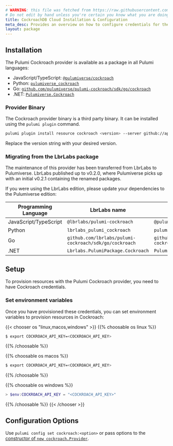 ```yaml
---
# WARNING: this file was fetched from https://raw.githubusercontent.com/pulumiverse/pulumi-cockroach/v0.9.3/docs/installation-configuration.md
# Do not edit by hand unless you're certain you know what you are doing!
title: CockroachDB Cloud Installation & Configuration
meta_desc: Provides an overview on how to configure credentials for the CockroachDB provider.
layout: package
---
```


## Installation

The Pulumi Cockroach provider is available as a package in all Pulumi languages:

* JavaScript/TypeScript: [`@pulumiverse/cockroach`](https://www.npmjs.com/package/@pulumiverse/cockroach)
* Python: [`pulumiverse_cockroach`](https://pypi.org/project/pulumiverse-cockroach/)
* Go: [`github.com/pulumiverse/pulumi-cockroach/sdk/go/cockroach`](https://github.com/pulumiverse/pulumi-cockroach)
* .NET: [`Pulumiverse.Cockroach`](https://www.nuget.org/packages/Pulumiverse.Cockroach)

### Provider Binary

The Cockroach provider binary is a third party binary. It can be installed using the `pulumi plugin` command.

```bash
pulumi plugin install resource cockroach <version> --server github://api.github.com/pulumiverse
```

Replace the version string with your desired version.

### Migrating from the LbrLabs package

The maintenance of this provider has been transferred from LbrLabs to Pulumiverse.
LbrLabs published up to v0.2.0, where Pulumiverse picks up with an initial v0.2.1
containing the renamed packages.

If you were using the LbrLabs edition, please update your dependencies to the
Pulumiverse edition:

| Programming Language | LbrLabs name | Pulumiverse name |
| -- | -- | -- |
| JavaScript/TypeScript | `@lbrlabs/pulumi-cockroach` | `@pulumiverse/cockroach` |
| Python | `lbrlabs_pulumi_cockroach` | `pulumiverse_cockroach` |
| Go | `github.com/lbrlabs/pulumi-cockroach/sdk/go/cockroach` | `github.com/pulumiverse/pulumi-cockroach/sdk/go/cockroach` |
| .NET | `Lbrlabs.PulumiPackage.Cockroach` | `Pulumiverse.Cockroach` |

## Setup

To provision resources with the Pulumi Cockroach provider, you need to have Cockroach credentials. 

### Set environment variables

Once you have provisioned these credentials, you can set environment variables to provision resources in Cockroach:

{{< chooser os "linux,macos,windows" >}}
{{% choosable os linux %}}

```bash
$ export COCKROACH_API_KEY=<COCKROACH_API_KEY>
```

{{% /choosable %}}

{{% choosable os macos %}}

```bash
$ export COCKROACH_API_KEY=<COCKROACH_API_KEY>
```

{{% /choosable %}}

{{% choosable os windows %}}

```powershell
> $env:COCKROACH_API_KEY = "<COCKROACH_API_KEY>"
```

{{% /choosable %}}
{{< /chooser >}}

## Configuration Options

Use `pulumi config set cockroach:<option>` or pass options to the [constructor of `new cockroach.Provider`](/registry/packages/cockroach/api-docs/provider/).

